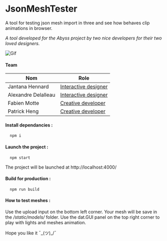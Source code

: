 # JsonMeshTester

A tool for testing json mesh import in three and see how behaves clip animations in browser.

*A tool developed for the Abyss project by two nice developers for their two loved designers.*

![Gif](http://meshtester.hengpatrick.fr/preview.gif)


#### Team
| Nom                 |  Role                |
| ------------------- | -------------------- |
| Jantana Hennard     | [Interactive designer](http://twitter.com/yesverynice)     |
| Alexandre Delalleau | [Interactive designer](http://twitter.com/alexlesubmarine) |
| Fabien Motte        | [Creative developer](http://twitter.com/fabmotte)          |
| Patrick Heng        | [Creative developer](http://twitter.com/pat_hg)            |

#### Install dependancies :
```shell
  npm i
```

#### Launch the project :
```shell
  npm start
```

The project will be launched at http://localhost:4000/

#### Build for production :
```shell
  npm run build
```

#### How to test meshes :
Use the upload input on the bottom left corner. Your mesh will be save in the */static/models/* folder.
Use the dat.GUI panel on the top right corner to play with lights and meshes animation.

Hope you like it ¯\_(ツ)_/¯
